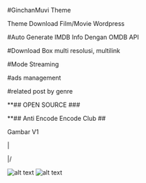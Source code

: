 #GinchanMuvi Theme

Theme Download Film/Movie Wordpress 

#Auto Generate IMDB Info Dengan OMDB API

#Download Box multi resolusi, multilink

#Mode Streaming

#ads management

#related post by genre

**## OPEN SOURCE ### 

**## Anti Encode Encode Club ##

Gambar V1

 |
 
\|/ 

![alt text](https://github.com/mranupak/ginchanmuvi/blob/master/gambar%20(1).jpg)
![alt text](https://github.com/mranupak/ginchanmuvi/blob/master/gambar%20(2).jpg)

